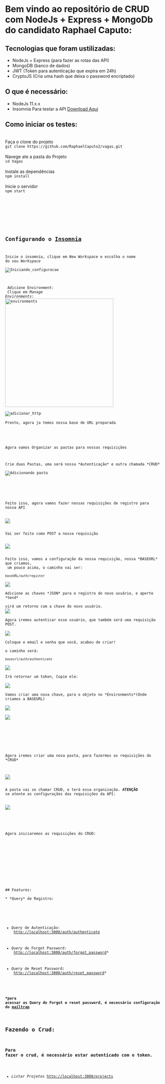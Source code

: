 # Bem vindo ao repositório de CRUD com NodeJs + Express + MongoDb do candidato Raphael Caputo:

## Tecnologias que foram ustilizadas:
* NodeJs + Express (para fazer as rotas das API)
* MongoDB (banco de dados)
* JWT (Token para autenticação que expira em 24h)
* CryptoJS (Cria uma hash que deixa o password encriptado)
## O que é necessário:
* NodeJs 11.x.x
* Insomnia Para testar a API  [Download Aqui](https://insomnia.rest/download/)

## Como iniciar os testes:
<br>
Faça o clone do projeto<br>
<code>git clone https://github.com/RaphaelCaputo2/vagas.git</code><br>
<br>
Navege ate a pasta do Projeto<br>
<code>cd Vagas</code><br>
<br>
Instale as dependências<br>
<code>npm install</code>
<br>
<br>
Inicie o servidor<br>
<code>npm start</br>
<br>
<br>
<br>

## Configurando o [Insomnia](https://insomnia.rest/download/)

Inicie o insomnia, clique em *New Workspace* e escolha o nome do seu *Workspace*<br>
<img src="src/imgReadme/Iniciando_config.png" alt="Iniciando_configuracao">
<br>
<br>
<br>
Adicione Environment:<br>
Clique em *Manage Environments*:
<img src="src/imgReadme/config_environments.png" alt="environments" height="350"><br>
<img src="src/imgReadme/add_base.png" alt="adicionar_http" ><br>
<span>Pronto, agora ja temos nossa base de URL preparada</span>
<br>
<br>
<p>Agora vamos Organizar as pastas para nossas requisições<p><br>
Crie duas Pastas, uma será nossa *Autenticação* e outra chamada *CRUD*<br>
<img src="src/imgReadme/add_folder.png" alt="Adicionando pasta"><br>
<br>
<br>
<div>Feito isso, agora vamos fazer nossas requisições de registro para nossa API</div><br>
<img src="src/imgReadme/new_register.png"><br>
<p>Vai ser feito como POST a nossa requisição</p>
<img src="src/imgReadme/add_post_request.png"><br>
<p>Feito isso, vamos a configuração da nossa requisição, nossa *BASEURL* que criamos,<br> um pouco acima, o caminho vai ser:<br>
<code>baseURL/auth/register</code><br>
<img src="src/imgReadme/linkAndJson.png"><br>
Adicione as chaves *JSON* para o registro do novo usuário, e aperte *Send*<br>
virá um retorno com a chave do novo usuário.
<img src="src/imgReadme/preencherJson.png"><br>
Agora iremos autenticar esse usuário, que também será uma requisição POST.<br>
<img src="src/imgReadme/autenticar.png"><br>
Coloque o email e senha que você, acabou de criar!<br>
o caminho será:<br>
<code>baseurl/auth/authenticate</code><br>
<img src="src/imgReadme/autenticando.png"><br>
Irá retornar um token, Copie ele:<br>
<img src="src/imgReadme/token.png"><br>
Vamos criar uma nova chave, para o objeto no *Environments*(Onde criamos a BASEURL)<br>
<img src="src/imgReadme/novaChaveToken.png"><br>
<img src="src/imgReadme/adicionadoTOken.png"><br>
<br>
<br>
<br>
<p>Agora iremos criar uma nova pasta, para fazermos as requisições do *CRUD*<p><br>
<img src="src/imgReadme/addnovoFolder.png"><br>
<nav>A pasta vai se chamar CRUD, e terá essa organização. <strong>ATENÇÂO</strong>
se atente as configurações das requisições da API:</nav><br>
<img src="src/imgReadme/pastaCrud.png"><br>
<br>
<br>
Agora iniciaremos as requisições do CRUD:<br>



<br>
<br>
<br>
<br>
<br>
## Features:<br>
* *Query* de Registro:<br>
 <http://localhost:3000/auth/register>
  
* *Query* de Autenticação:<br>
  <http://localhost:3000/auth/authenticate>
  
* *Query* de Forgot Password:<br>
 <http://localhost:3000/auth/forgot_password>* 
  
* *Query* de Reset Password:<br>
   <http://localhost:3000/auth/reset_password>*
  
#### *para acessar as Query do Forgot e reset password, é necessário configuração do [mailtrap](https://mailtrap.io/inboxes)

## Fazendo o Crud:
### Para fazer o crud, é necessário estar autenticado com o token.



* *Listar Projetos* <http://localhost:3000/projects>